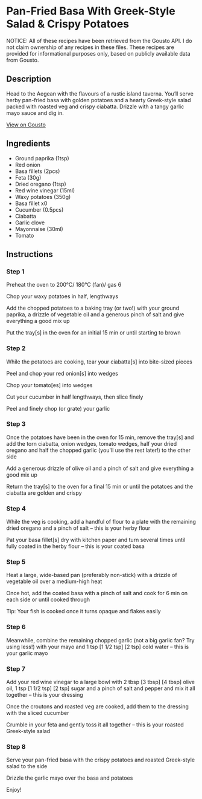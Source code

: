 # Pan-Fried Basa With Greek-Style Salad & Crispy Potatoes

NOTICE: All of these recipes have been retrieved from the Gousto API. I do not claim ownership of any recipes in these files. These recipes are provided for informational purposes only, based on publicly available data from Gousto.

## Description

Head to the Aegean with the flavours of a rustic island taverna. You’ll serve herby pan-fried basa with golden potatoes and a hearty Greek-style salad packed with roasted veg and crispy ciabatta. Drizzle with a tangy garlic mayo sauce and dig in.


[View on Gousto](https://www.gousto.co.uk/recipes/cookbook/pan-fried-basa-with-greek-style-salad-crispy-potatoes)

## Ingredients

- Ground paprika (1tsp)
- Red onion
- Basa fillets (2pcs)
- Feta (30g)
- Dried oregano (1tsp)
- Red wine vinegar (15ml)
- Waxy potatoes (350g)
- Basa fillet x0
- Cucumber (0.5pcs)
- Ciabatta
- Garlic clove
- Mayonnaise (30ml)
- Tomato

## Instructions


### Step 1

Preheat the oven to 200°C/ 180°C (fan)/ gas 6

Chop your waxy potatoes in half, lengthways

Add the chopped potatoes to a baking tray (or two!) with your ground paprika, a drizzle of vegetable oil and a generous pinch of salt and give everything a good mix up

Put the tray[s] in the oven for an initial 15 min or until starting to brown


### Step 2

While the potatoes are cooking, tear your ciabatta[s] into bite-sized pieces

Peel and chop your red onion[s]<span class="text-danger"> </span>into wedges

Chop your tomato[es]<span class="text-danger"> </span>into wedges

Cut your cucumber in half lengthways, then slice finely

Peel and finely chop (or grate) your garlic


### Step 3

Once the potatoes have been in the oven for 15 min, remove the tray[s] and add the torn ciabatta, onion wedges, tomato wedges, half your dried oregano and half the chopped garlic (you'll use the rest later!) to the other side

Add a generous drizzle of olive oil and a pinch of salt and give everything a good mix up

Return the tray[s] to the oven for a final 15 min or until the potatoes and the ciabatta are golden and crispy


### Step 4

While the veg is cooking, add a handful of flour to a plate with the remaining dried oregano and a pinch of salt – this is your herby flour

Pat your basa fillet[s] dry with kitchen paper and turn several times until fully coated in the herby flour – this is your coated basa


### Step 5

Heat a large, wide-based pan (preferably non-stick) with a drizzle of vegetable oil over a medium-high heat

Once hot, add the coated basa with a pinch of salt and cook for 6 min on each side or until cooked through

Tip: Your fish is cooked once it turns opaque and flakes easily


### Step 6

Meanwhile, combine the remaining chopped garlic (not a big garlic fan? Try using less!) with your mayo and 1 tsp <span class="text-purple">[1 1/2 tsp]</span> <span class="text-danger">[2 tsp] </span>cold water – this is your garlic mayo


### Step 7

Add your red wine vinegar to a large bowl with 2 tbsp <span class="text-purple">[3 tbsp]</span> <span class="text-danger">[4 tbsp] </span>olive oil, 1 tsp <span class="text-purple">[1 1/2 tsp]</span> <span class="text-danger">[2 tsp] </span>sugar and a pinch of salt and pepper and mix it all together – this is your dressing

Once the croutons and roasted veg are cooked, add them to the dressing with the sliced cucumber

Crumble in your feta and gently toss it all together – this is your roasted Greek-style salad

### Step 8

Serve your pan-fried basa with the crispy potatoes and roasted Greek-style salad to the side

Drizzle the garlic mayo over the basa and potatoes

Enjoy!

